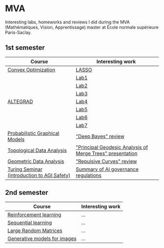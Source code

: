 # MVA
Interesting labs, homeworks and reviews I did during the MVA (Mathématiques, Vision, Apprentissage) master at École normale supérieure Paris-Saclay. 

## 1st semester
<table>
    <thead>
        <tr>
            <th>Course</th>
            <th>Interesting work</th>
        </tr>
    </thead>
    <tbody>
        <!-- Convex Optimization -->
        <tr>
            <td rowspan=1><a href="">Convex Optimization</a></td>
            <td><a href="">LASSO</a></td>
        </tr>
        <!-- ALTEGRAD -->
        <tr>
            <td rowspan=7><a href="">ALTEGRAD</a></td>
            <td><a href="">Lab1</a></td>
        </tr>
        <tr>
            <td><a href="">Lab2</a></td>
        </tr>
        <tr>
            <td><a href="">Lab3</a></td>
        </tr>
        <tr>
            <td><a href="">Lab4</a></td>
        </tr>
        <tr>
            <td><a href="">Lab5</a></td>
        </tr>
        <tr>
            <td><a href="">Lab6</a></td>
        </tr>
        <tr>
            <td><a href="">Lab7</a></td>
        </tr>
        <!--Probabilistic Graphical Models -->
        <tr>
            <td rowspan=1><a href="">Probabilistic Graphical Models</a></td>
            <td><a href="">"Deep Bayes" review</a></td>
        </tr>
        <!-- Topological Data Analysis -->
        <tr>
            <td rowspan=1><a href="">Topological Data Analysis</a></td>
            <td><a href="">"Principal Geodesic Analysis of Merge Trees" presentation</a></td>
        </tr>
        <!-- Geometric Data Analysis -->
        <tr>
            <td rowspan=1><a href="">Geometric Data Analysis</a></td>
            <td><a href="">"Repulsive Curves" review</a></td>
        </tr>
        <!-- Turing Seminar (introduction to AGI Safety) -->
        <tr>
            <td rowspan=1><a href="">Turing Seminar (introduction to AGI Safety)</a></td>
            <td><a href="">Summary of AI governance regulations</a></td>
        </tr>
    </tbody>
</table>

## 2nd semester
<table>
    <thead>
        <tr>
            <th>Course</th>
            <th>Interesting work</th>
        </tr>
    </thead>
    <tbody>
        <!-- Reinforcement learning -->
        <tr>
            <td rowspan=1><a href="">Reinforcement learning</a></td>
            <td>...</td>
        </tr>
        <!-- Sequential learning -->
        <tr>
            <td rowspan=1><a href="">Sequential learning</a></td>
            <td>...</td>
        </tr>
        <!-- Large Random Matrices -->
        <tr>
            <td rowspan=1><a href="">Large Random Matrices</a></td>
            <td>...</td>
        </tr>
        <!-- Generative models for images -->
        <tr>
            <td rowspan=1><a href="">Generative models for images</a></td>
            <td>...</td>
        </tr>
    </tbody>
</table>
